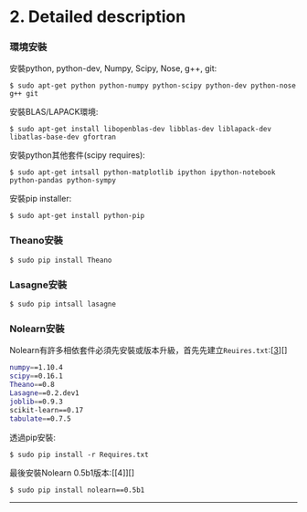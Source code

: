# 2. Detailed description

### 環境安裝
安裝python, python-dev, Numpy, Scipy, Nose, g++, git:
```
$ sudo apt-get python python-numpy python-scipy python-dev python-nose g++ git
```
安裝BLAS/LAPACK環境:
```
$ sudo apt-get install libopenblas-dev libblas-dev liblapack-dev libatlas-base-dev gfortran
```
安裝python其他套件(scipy requires):
```
$ sudo apt-get intsall python-matplotlib ipython ipython-notebook python-pandas python-sympy
```
安裝pip installer:
```
$ sudo apt-get install python-pip
```

### Theano安裝
```
$ sudo pip install Theano
```

### Lasagne安裝
```
$ sudo pip intsall lasagne
```

### Nolearn安裝
Nolearn有許多相依套件必須先安裝或版本升級，首先先建立`Reuires.txt`:[[3]][]
```bash
numpy==1.10.4
scipy==0.16.1
Theano==0.8
Lasagne==0.2.dev1
joblib==0.9.3
scikit-learn==0.17
tabulate==0.7.5
```
透過pip安裝:
```
$ sudo pip install -r Requires.txt
```
最後安裝Nolearn 0.5b1版本:[[4]][]
```
$ sudo pip install nolearn==0.5b1
```
---
[3]: http://nolearn.readthedocs.io/en/latest/index.html
